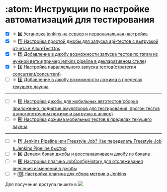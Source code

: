 # :atom: Инструкции по настройке автоматизаций для тестирования

- [X]  :atom_symbol: [:zero: Установка jenkins на сервер и первоначальная настройка](https://github.com/valentina810/ci-cd/blob/main/chapters/0/install_and_base_setting_jenkins.md)
- [X]  :atom_symbol: [ :one: Настройка простой джобы для запуска api-тестов с выгрузкой отчета в AllureTestOps](https://github.com/valentina810/ci-cd/blob/main/chapters/1/simple_job.md)
- [X]  :atom_symbol: [ :two: Добавление в джобу возможности запуска тестов по тэгам из нужной ветки(пример jenkins pipeline в декларативном стиле)](https://github.com/valentina810/ci-cd/blob/main/chapters/2/setting_up_running_tests_by_tags.md)
- [X] :atom_symbol: [ :three: Настройка параллельного запуска тестов(стратегия concurrent/concurrent)](https://github.com/valentina810/ci-cd/blob/main/chapters/3/setting_parallel_start_test.md)
- [ ]  :atom_symbol: [ :four: Добавление в джобу возможности дожима в пределах текущего лаунча](https://github.com/valentina810/ci-cd/blob/main/chapters/setting_up_test_pressure_within_a_launch.md)<br>
---
- [ ]  :atom_symbol: [ :five: Настройка джобы для мобильных автотестов(сборка приложения, поднятие эмуляторов для тестирования, прогон тестов в многопоточном режиме и выгрузка в аллюр)](https://github.com/valentina810/ci-cd/blob/main/chapters/setting_job_for_mobile_tests.md)
- [ ]  :atom_symbol: [ :six: Настройка дожима мобильных тестов в пределах текущего лаунча](https://github.com/valentina810/ci-cd/blob/main/chapters/setting_up_mobile_test_pressure_within_a_launch.md)
---
- [ ] :atom_symbol: [ :seven: Jenkins Pipeline или Freestyle Job? Как переделать Freestyle Job в Jenkins Pipeline быстро](https://github.com/valentina810/ci-cd/blob/main/chapters/freestyle_job_in_jenkins_pipeline.md)
- [ ] :atom_symbol: [ 8️⃣  Делаем бэкап джобы и восстанавливаем джобу из бэкапа](https://github.com/valentina810/ci-cd/blob/main/chapters/backup_jobs.md)
- [ ] :atom_symbol: [ :nine: Настройка плагина JobConfigHistory для отслеживания внесения изменений в джобы](https://github.com/valentina810/ci-cd/blob/main/chapters/setting_job_config_history.md)
- [ ] :atom_symbol: [ 🔟 Настройка плагина для сбора метрик в Jenkins](https://github.com/valentina810/ci-cd/blob/main/chapters/jenkins_metrics.md)

Для получения доступа пишите в <a href="https://t.me/valentinakole"><img src="https://img.shields.io/badge/Telegram-2CA5E0?style=for-the-badge&logo=telegram&logoColor=white"></a>

